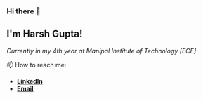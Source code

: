### Hi there 👋

<h2>I'm Harsh Gupta!</h2>
<p><em>Currently in my 4th year at Manipal Institute of Technology [ECE]</em></p>

📫 How to reach me:
<ul>
  <li/><b><a href = "https://www.linkedin.com/in/harshg1347/">LinkedIn</a></b>
  <li/><b><a href="mailto:harshapj2@hotmail.com">Email</a></b>
</ul>

